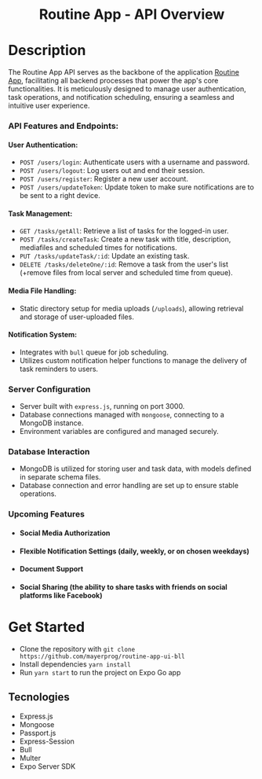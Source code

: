 <h1 align='center'>Routine App - API Overview</h1>

# Description

The Routine App API serves as the backbone of the application [Routine App](https://github.com/mayerprog/routine-app-ui-bll), facilitating all backend processes that power the app's core functionalities. It is meticulously designed to manage user authentication, task operations, and notification scheduling, ensuring a seamless and intuitive user experience.

### **API Features and Endpoints:**

#### **User Authentication:**

- `POST /users/login`: Authenticate users with a username and password.
- `POST /users/logout`: Log users out and end their session.
- `POST /users/register`: Register a new user account.
- `POST /users/updateToken`: Update token to make sure notifications are to be sent to a right device.

#### **Task Management:**

- `GET /tasks/getAll`: Retrieve a list of tasks for the logged-in user.
- `POST /tasks/createTask`: Create a new task with title, description, mediafiles and scheduled times for notifications.
- `PUT /tasks/updateTask/:id`: Update an existing task.
- `DELETE /tasks/deleteOne/:id`: Remove a task from the user's list (+remove files from local server and scheduled time from queue).

#### **Media File Handling:**

- Static directory setup for media uploads (`/uploads`), allowing retrieval and storage of user-uploaded files.

#### **Notification System:**

- Integrates with `bull` queue for job scheduling.
- Utilizes custom notification helper functions to manage the delivery of task reminders to users.

### **Server Configuration**

- Server built with `express.js`, running on port 3000.
- Database connections managed with `mongoose`, connecting to a MongoDB instance.
- Environment variables are configured and managed securely.

### **Database Interaction**

- MongoDB is utilized for storing user and task data, with models defined in separate schema files.
- Database connection and error handling are set up to ensure stable operations.

### **Upcoming Features**

- #### **Social Media Authorization**

- #### **Flexible Notification Settings (daily, weekly, or on chosen weekdays)**

- #### **Document Support**

- #### **Social Sharing (the ability to share tasks with friends on social platforms like Facebook)**

# Get Started

- Clone the repository with `git clone https://github.com/mayerprog/routine-app-ui-bll`
- Install dependencies `yarn install`
- Run `yarn start` to run the project on Expo Go app

## Tecnologies

- Express.js
- Mongoose
- Passport.js
- Express-Session
- Bull
- Multer
- Expo Server SDK

